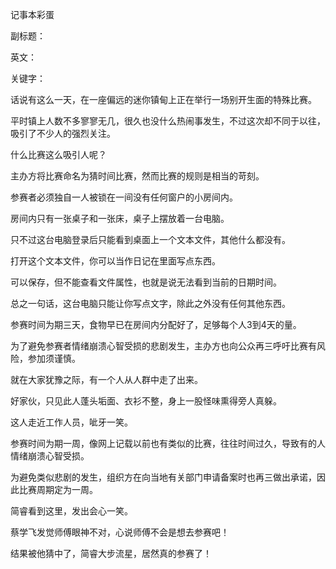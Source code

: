 记事本彩蛋

副标题：

英文：

关键字：



话说有这么一天，在一座偏远的迷你镇甸上正在举行一场别开生面的特殊比赛。

平时镇上人数不多寥寥无几，很久也没什么热闹事发生，不过这次却不同于以往，吸引了不少人的强烈关注。



什么比赛这么吸引人呢？

主办方将比赛命名为猜时间比赛，然而比赛的规则是相当的苛刻。

参赛者必须独自一人被锁在一间没有任何窗户的小房间内。

房间内只有一张桌子和一张床，桌子上摆放着一台电脑。

只不过这台电脑登录后只能看到桌面上一个文本文件，其他什么都没有。

打开这个文本文件，你可以当作日记在里面写点东西。

可以保存，但不能查看文件属性，也就是说无法看到当前的日期时间。

总之一句话，这台电脑只能让你写点文字，除此之外没有任何其他东西。



参赛时间为期三天，食物早已在房间内分配好了，足够每个人3到4天的量。

为了避免参赛者情绪崩溃心智受损的悲剧发生，主办方也向公众再三呼吁比赛有风险，参加须谨慎。

就在大家犹豫之际，有一个人从人群中走了出来。

好家伙，只见此人蓬头垢面、衣衫不整，身上一股怪味熏得旁人真躲。

这人走近工作人员，呲牙一笑。









参赛时间为期一周，像网上记载以前也有类似的比赛，往往时间过久，导致有的人情绪崩溃心智受损。

为避免类似悲剧的发生，组织方在向当地有关部门申请备案时也再三做出承诺，因此比赛周期定为一周。

简睿看到这里，发出会心一笑。

蔡学飞发觉师傅眼神不对，心说师傅不会是想去参赛吧！

结果被他猜中了，简睿大步流星，居然真的参赛了！



